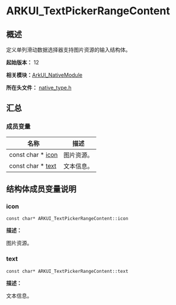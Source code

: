 # ARKUI_TextPickerRangeContent


## 概述

定义单列滑动数据选择器支持图片资源的输入结构体。

**起始版本：** 12

**相关模块：**[ArkUI_NativeModule](_ark_u_i___native_module.md)

**所在头文件：** [native_type.h](native__type_8h.md)

## 汇总


### 成员变量

| 名称 | 描述 | 
| -------- | -------- |
| const char \* [icon](#icon) | 图片资源。  | 
| const char \* [text](#text) | 文本信息。  | 


## 结构体成员变量说明


### icon

```
const char* ARKUI_TextPickerRangeContent::icon
```
**描述：**

图片资源。


### text

```
const char* ARKUI_TextPickerRangeContent::text
```
**描述：**

文本信息。
